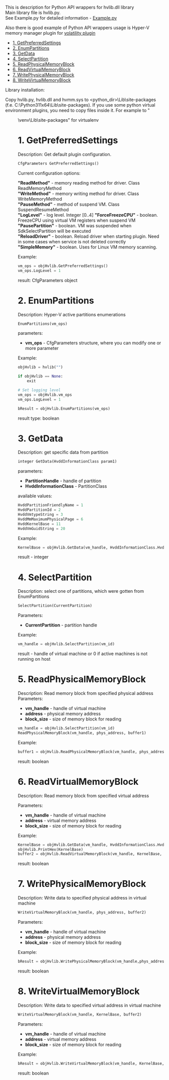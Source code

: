 This is description for Python API wrappers for hvlib.dll library  
Main library file is hvlib.py.  
See Example.py for detailed information - [Example.py](https://github.com/gerhart01/LiveCloudKd/blob/master/LiveCloudKdPy/Example.py)  

Also there is good example of Python API wrappers usage is Hyper-V memory manager plugin for [volatility plugin](https://github.com/gerhart01/Hyper-V-Tools/tree/main/Plugin_for_volatility)

- [1. GetPreferredSettings](#1-getpreferredsettings)
- [2. EnumPartitions](#2-enumpartitions)
- [3. GetData](#3-getdata)
- [4. SelectPartition](#4-selectpartition)
- [5. ReadPhysicalMemoryBlock](#5-readphysicalmemoryblock)
- [6. ReadVirtualMemoryBlock](#6-readvirtualmemoryblock)
- [7. WritePhysicalMemoryBlock](#7-writephysicalmemoryblock)
- [8. WriteVirtualMemoryBlock](#8-writevirtualmemoryblock)

Library installation:

Copy hvlib.py, hvlib.dll and hvmm.sys to <python_dir>\Lib\site-packages (f.e. C:\Python311x64\Lib\site-packages). 
If you use some python virtual environment plugins, you need to copy files inside it.
For example to "<dir>\venv\Lib\site-packages" for virtualenv

# 1. GetPreferredSettings 
   
Description: Get default plugin configuration.   

```python
CfgParameters GetPreferredSettings()
```   

Current configuration options:  

**"ReadMethod"** - memory reading method for driver. Class ReadMemoryMethod  
**"WriteMethod"** - memory writing method for driver. Class WriteMemoryMethod  
**"PauseMethod"** - method of suspend VM. Class SuspendResumeMethod  
**"LogLevel"** - log level. Integer [0..4]
**"ForceFreezeCPU"** - boolean. FreezeCPU using virtual VM registers when suspend VM  
**"PausePartition"** - boolean. VM was suspended when SdkSelectPartition will be executed  
**"ReloadDriver"** - boolean. Reload driver when starting plugin. Need in some cases when service is not deleted correctly  
**"SimpleMemory"** - boolean. Uses for Linux VM memory scanning.  

Example:

```python
vm_ops = objHvlib.GetPreferredSettings()
vm_ops.LogLevel = 1
```

result: CfgParameters object

# 2. EnumPartitions

Description: Hyper-V active partitions enumerations

```python
EnumPartitions(vm_ops)
```

parameters:  

* **vm_ops** - CfgParameters structure, where you can modify one or more parameter

 Example:
```python
objHvlib = hvlib("")

if objHvlib == None:
    exit

# Set logging level
vm_ops = objHvlib.vm_ops
vm_ops.LogLevel = 1

bResult = objHvlib.EnumPartitions(vm_ops)
```

result type: boolean


# 3. GetData 

Description: get specific data from partition

```python
integer GetData(HvddInformationClass param1)
```

parameters:  

* **PartitionHandle** - handle of partition
* **HvddInformationClass** - PartitionClass

available values:

```python
HvddPartitionFriendlyName = 1
HvddPartitionId = 2			
HvddVmtypeString = 3
HvddMmMaximumPhysicalPage = 6
HvddKernelBase = 11	
HvddVmGuidString = 20
```

Example:

```python
KernelBase = objHvlib.GetData(vm_handle, HvddInformationClass.HvddKernelBase)
```

result - integer

# 4. SelectPartition 

Description: select one of partitions, which were gotten from EnumPartitions

```python 
SelectPartition(CurrentPartition)
```

Parameters:  

* **CurrentPartition** - partition handle

Example:

```python 
vm_handle = objHvlib.SelectPartition(vm_id)
```

result - handle of virtual machine or 0 if active machines is not running on host

# 5. ReadPhysicalMemoryBlock

Description: Read memory block from specified physical address 
Parameters:   
* **vm_handle** - handle of virtual machine
* **address** - physical memory address 
* **block_size** - size of memory block for reading

```python
vm_handle = objHvlib.SelectPartition(vm_id)
ReadPhysicalMemoryBlock(vm_handle, phys_address, buffer1) 
```
  
Example:

```python 
buffer1 = objHvlib.ReadPhysicalMemoryBlock(vm_handle, phys_address, page_size)
```

result: boolean

# 6. ReadVirtualMemoryBlock

Description: Read memory block from specified virtual address  

Parameters:    
* **vm_handle** - handle of virtual machine
* **address** - virtual memory address 
* **block_size** - size of memory block for reading
  
Example:

```python
KernelBase = objHvlib.GetData(vm_handle, HvddInformationClass.HvddKernelBase)
objHvlib.PrintHex(KernelBase)
buffer2 = objHvlib.ReadVirtualMemoryBlock(vm_handle, KernelBase, page_size)
```

result: boolean

# 7. WritePhysicalMemoryBlock

Description: Write data to specified physical address in virtual machine  

```python   
WriteVirtualMemoryBlock(vm_handle, phys_address, buffer2)  
```

Parameters:    
* **vm_handle** - handle of virtual machine
* **address** - physical memory address 
* **block_size** - size of memory block for reading
  
Example:

```python 
bResult = objHvlib.WritePhysicalMemoryBlock(vm_handle,phys_address, buffer1)
```

result: boolean

# 8. WriteVirtualMemoryBlock

Description: Write data to specified virtual address in virtual machine  

```python
WriteVirtualMemoryBlock(vm_handle, KernelBase, buffer2) 
```

Parameters:      
* **vm_handle** - handle of virtual machine  
* **address** - virtual memory address   
* **block_size** - size of memory block for reading  
  
Example:  

```python   
bResult = objHvlib.WriteVirtualMemoryBlock(vm_handle, KernelBase, buffer2)  
```

result: boolean